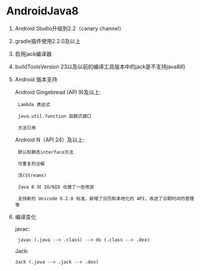 # AndroidJava8



1. Android Studio升级到2.2（canary channel）

2. gradle插件使用2.2.0及以上

3. 启用jack编译器

4. buildToolsVersion 23以及以前的编译工具版本中的jack是不支持java8的

5. Android 版本支持




    Android Gingebread (API 9)及以上:

        Lambda 表达式

        java.util.function 函数式接口

        方法引用

    Android N（API 24）及以上:

        默认和静态interface方法

        可重复的注解

        流(Streams)

        Java 8 对 IO/NIO 也做了一些改进

        支持新的 Unicode 6.2.0 标准，新增了日历和本地化的 API，改进了日期时间的管理等




6. 编译变化

    javac:

        javac (.java --> .class) --> dx (.class --> .dex)

    Jack:

       Jack (.java --> .jack --> .dex)
